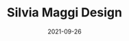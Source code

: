---
title: 'Silvia Maggi Design'
date: '2021-09-26'
last_modified_at: '2022-01-12 16:51:40'
year: "2021"
type: "web design"
subtype: "development"
skillset: 
 - jekyll
 - sass
 - postCSS
 - netlify
 - node
 - bootstrap 5
 - git
description: "Silvia Maggi is a UX designer striving to create meaningful digital experiences. Built with Jekyll and Bootstrap 5, deployed to Netlify."
excerpt: false
summary: 'Silvia Maggi is a UX designer striving to create meaningful digital experiences. As her main focus is on <strong>accessibility, usability and sustainability</strong>, my input on adopting Jekyll and optimizing through Node modules such as purgeCSS ensured great results.'
featimage: true
featimage-url: '/assets/images/silvia-maggi-design.jpg'
featimage-height: '765'
performance: true
googlescore: '100'
speedindex: '0.7 seconds'
pageweight: '407 kb'
site-is-live: true
live-url: 'https://silviamaggidesign.com'
permalink: '/projects/web-design/silvia-maggi-design/'
---